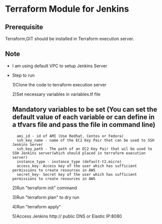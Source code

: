 # Terraform Module for Jenkins

Prerequisite
-------------
Terraform,GIT should be installed in Terraform execution server.

Note
-----
* I am using default VPC to setup Jenkins Server

* Step to run

    1)Clone the code to terraform execution server

    2)Set necessary variables in variables.tf file

    Mandatory variables to be set (You can set the default value of each variable or can define in a tfvars file and pass the file in command line)
    -----------------------------
        ami_id - id of AMI (Use Redhat, Centos or Fedora)
        ssh_key_name - name of the EC2 Key Pair that can be used to SSH Jenkins Server
        ssh_key_path - The path of an EC2 Key Pair that wil be used to SSH Jenkins server(which should placed in terraform execution server)
        instance_type - instance_type (default-t2.micro)
        access_key- Access key of the user which has sufficient permissions to create resources in AWS
        secret_key- Secret key of the user which has sufficient permissions to create resources in AWS

    2)Run "terraform init" command

    3)Run "terraform plan" to dry run

    4)Run "terraform apply"

    5)Access Jenkins 
       http:// public DNS or Elastic IP:8080
